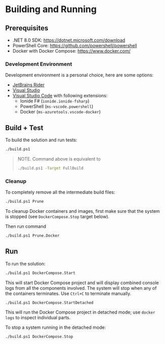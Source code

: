 # Building and Running

## Prerequisites

- .NET 8.0 SDK: <https://dotnet.microsoft.com/download>
- PowerShell Core: <https://github.com/powershell/powershell>
- Docker with Docker Compose: <https://www.docker.com/>

### Development Environment

Development environment is a personal choice, here are some options:

- [JetBrains Rider](https://www.jetbrains.com/rider/)
- [Visual Studio](https://visualstudio.microsoft.com/)
- [Visual Studio Code](https://code.visualstudio.com/) with following
  extensions:
    - Ionide F# (`ionide.ionide-fsharp`)
    - PowerShell (`ms-vscode.powershell`)
    - Docker (`ms-azuretools.vscode-docker`)

## Build + Test

To build the solution and run tests:

```bash
./build.ps1
```

> NOTE. Command above is equivalent to
>
> ```bash
> ./build.ps1 -Target FullBuild
> ```

### Cleanup

To completely remove all the intermediate build files:

```bash
./build.ps1 Prune
```

To cleanup Docker containers and images, first make sure that the system
is stopped (see `DockerCompose.Stop` target below).

Then run command

```bash
./build.ps1 Prune.Docker
```

## Run

To run the solution:

```bash
./build.ps1 DockerCompose.Start
```

This will start Docker Compose project and will display combined console logs
from all the components involved. The system will stop when any of the
containers terminates. Use `Ctrl+C` to terminate manually.

```bash
./build.ps1 DockerCompose.StartDetached
```

This will run the Docker Compose project in detached mode;
use `docker logs` to inspect individual parts.

To stop a system running in the detached mode:

```bash
./build.ps1 DockerCompose.Stop
```
